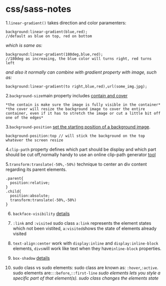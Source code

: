 # css/sass-notes
1.`linear-gradient()` takes direction and color paramenters:
```
background:linear-gradient(blue,red); 
//default as blue on top, red on bottom
```
*which is same as:*
```
background:linear-gradient(180deg,blue,red);
//180deg as increasing, the blue color will turns right, red turns left
```
*and also it normally can combine with gradient property with image, such as:*
```
background:linear-gradient(to right,blue,red),url(some_img.jpg);
```


2.`background-size`main property includes [contain and cover](https://www.w3schools.com/cssref/css3_pr_background-size.asp)
```
*the contain is make sure the image is fully visible in the container*
*the cover will resize the background image to cover the entire container, even if it has to stretch the image or cut a little bit off one of the edges*
```

3.`background-position` [set the starting position of a background image](https://www.w3schools.com/cssref/pr_background-position.asp).
```
background-position:top // will stick the background on the top whatever the screen resize
```

4.`clip-path` property defines which part should be display and which part should be cut off,normally handy to use an online clip-path generator [tool](https://bennettfeely.com/clippy/)


5.`transform:translate(-50%,-50%)` technique to center an div content regarding its parent elements.
```
.parent{
  position:relative;
}
.child{
  position:absolute;
  transform:translate(-50%,-50%)
}
```
6. `backface-visibility` [details](https://developer.mozilla.org/en-US/docs/Web/CSS/backface-visibility)

7. `:link` and `:visited` sudo class
`a:link` represents the element states which not been vistited, `a:visited`shows the state of elements already visited

8. `text-align:center` work with `display:inline` and `display:inline-block` elements, `divs`will work like text when they have`inline-block` properties.

9. `box-shadow` [details](https://markusstange.wordpress.com/2009/02/15/fun-with-box-shadows/)

10. sudo class vs sudo elements: sudo class are known as: `:hover`,`:active`. sudo elements are:`::before`,`::first-line`
*sudo elements lets you style a specific part of that element(s). sudo class changes the elements state*

